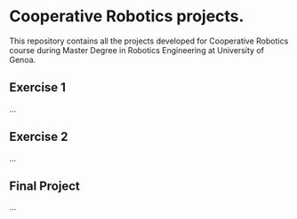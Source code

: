 # Cooperative Robotics projects.
This repository contains all the projects developed for Cooperative Robotics course during Master Degree in Robotics Engineering at University of Genoa. 

## Exercise 1
...

## Exercise 2
...

## Final Project
...
